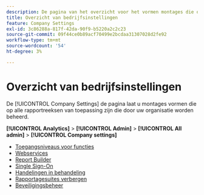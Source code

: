 ```yaml
---
description: De pagina van het overzicht voor het vormen montages die op alle rapportsuites van toepassing zijn die door uw organisatie worden beheerd.
title: Overzicht van bedrijfsinstellingen
feature: Company Settings
exl-id: 3c86288a-817f-42da-90f9-b5220a2c2c23
source-git-commit: 09f44ce0b89acf70499e2bcdaa31307028d2fe92
workflow-type: tm+mt
source-wordcount: '54'
ht-degree: 3%

---
```


# Overzicht van bedrijfsinstellingen

De [!UICONTROL Company Settings] de pagina laat u montages vormen die op alle rapportreeksen van toepassing zijn die door uw organisatie worden beheerd.

**[!UICONTROL Analytics]** > **[!UICONTROL Admin]** > **[!UICONTROL All admin]** > **[!UICONTROL Company settings]**

+ [Toegangsniveaus voor functies](feature-access-levels.md)
+ [Webservices](web-services-admin.md)
+ [Report Builder](report-builder-reports-admin.md)
+ [Single Sign-On](single-signon-admin.md)
+ [Handelingen in behandeling](pending-actions-admin.md)
+ [Rapportagesuites verbergen](c-hide-report-suites.md)
+ [Beveiligingsbeheer](security-manager.md)

